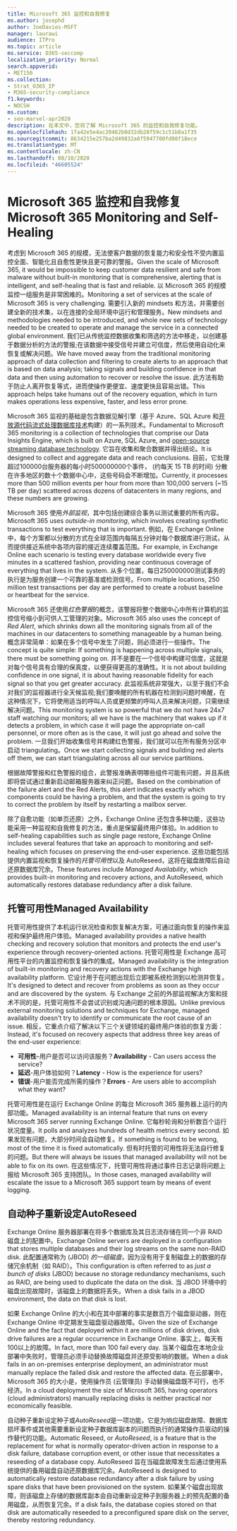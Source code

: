 ```yaml
---
title: Microsoft 365 监控和自我修复
ms.author: josephd
author: JoeDavies-MSFT
manager: laurawi
audience: ITPro
ms.topic: article
ms.service: O365-seccomp
localization_priority: Normal
search.appverid:
- MET150
ms.collection:
- Strat_O365_IP
- M365-security-compliance
f1.keywords:
- NOCSH
ms.custom:
- seo-marvel-apr2020
description: 在本文中，您将了解 Microsoft 365 的监控和自我修复功能。
ms.openlocfilehash: 1fa42e5e4ac20462b0d32db28f59c1c51b8a1f35
ms.sourcegitcommit: 8634215e257ba2d49832a8f5947700fd00f18ece
ms.translationtype: MT
ms.contentlocale: zh-CN
ms.lasthandoff: 08/10/2020
ms.locfileid: "46605524"
---
```

# <a name="microsoft-365-monitoring-and-self-healing"></a><span data-ttu-id="0288e-103">Microsoft 365 监控和自我修复</span><span class="sxs-lookup"><span data-stu-id="0288e-103">Microsoft 365 Monitoring and Self-Healing</span></span>

<span data-ttu-id="0288e-104">考虑到 Microsoft 365 的规模，无法使客户数据的恢复能力和安全性不受内置监控全面、智能化且自愈性更快且更可靠的警报。</span><span class="sxs-lookup"><span data-stu-id="0288e-104">Given the scale of Microsoft 365, it would be impossible to keep customer data resilient and safe from malware without built-in monitoring that is comprehensive, alerting that is intelligent, and self-healing that is fast and reliable.</span></span> <span data-ttu-id="0288e-105">以 Microsoft 365 的规模监控一组服务是非常困难的。</span><span class="sxs-lookup"><span data-stu-id="0288e-105">Monitoring a set of services at the scale of Microsoft 365 is very challenging.</span></span> <span data-ttu-id="0288e-106">需要引入新的 mindsets 和方法，并需要创建全新的技术集，以在连接的全局环境中运行和管理服务。</span><span class="sxs-lookup"><span data-stu-id="0288e-106">New mindsets and methodologies needed to be introduced, and whole new sets of technology needed to be created to operate and manage the service in a connected global environment.</span></span> <span data-ttu-id="0288e-107">我们已从传统监控数据收集和筛选的方法中移走，以创建基于数据分析的方法的警报;在该数据中接受信号并建立可信度，然后使用自动化来恢复或解决问题。</span><span class="sxs-lookup"><span data-stu-id="0288e-107">We have moved away from the traditional monitoring approach of data collection and filtering to create alerts to an approach that is based on data analysis; taking signals and building confidence in that data and then using automation to recover or resolve the issue.</span></span> <span data-ttu-id="0288e-108">此方法有助于防止人离开恢复等式，进而使操作更便宜、速度更快且容易出错。</span><span class="sxs-lookup"><span data-stu-id="0288e-108">This approach helps take humans out of the recovery equation, which in turn makes operations less expensive, faster, and less error prone.</span></span> 

<span data-ttu-id="0288e-109">Microsoft 365 监视的基础是包含数据见解引擎（基于 Azure、SQL Azure 和[开放源代码流式处理数据库技术](https://cassandra.apache.org/)构建）的一系列技术。</span><span class="sxs-lookup"><span data-stu-id="0288e-109">Fundamental to Microsoft 365 monitoring is a collection of technologies that comprise our Data Insights Engine, which is built on Azure, SQL Azure, and [open-source streaming database technology](https://cassandra.apache.org/).</span></span> <span data-ttu-id="0288e-110">它旨在收集和聚合数据并得出结论。</span><span class="sxs-lookup"><span data-stu-id="0288e-110">It is designed to collect and aggregate data and reach conclusions.</span></span> <span data-ttu-id="0288e-111">目前，它处理超过100000台服务器的每小时500000000个事件， (约每天 15 TB 的时间) 分散在许多地区的数十个数据中心中，这些号码会不断增加。</span><span class="sxs-lookup"><span data-stu-id="0288e-111">Currently, it processes more than 500 million events per hour from more than 100,000 servers (~15 TB per day) scattered across dozens of datacenters in many regions, and these numbers are growing.</span></span> 

<span data-ttu-id="0288e-112">Microsoft 365 使用*外部监视*，其中包括创建综合事务以测试重要的所有内容。</span><span class="sxs-lookup"><span data-stu-id="0288e-112">Microsoft 365 uses *outside-in monitoring*, which involves creating synthetic transactions to test everything that is important.</span></span> <span data-ttu-id="0288e-113">例如，在 Exchange Online 中，每个方案都以分散的方式在全球范围内每隔五分钟对每个数据库进行测试，从而提供接近系统中各项内容的接近连续覆盖范围。</span><span class="sxs-lookup"><span data-stu-id="0288e-113">For example, in Exchange Online each scenario is testing every database worldwide every five minutes in a scattered fashion, providing near continuous coverage of everything that lives in the system.</span></span> <span data-ttu-id="0288e-114">从多个位置，每日250000000测试事务的执行是为服务创建一个可靠的基准或检测信号。</span><span class="sxs-lookup"><span data-stu-id="0288e-114">From multiple locations, 250 million test transactions per day are performed to create a robust baseline or heartbeat for the service.</span></span> 

<span data-ttu-id="0288e-115">Microsoft 365 还使用*红色警报*的概念，该警报将整个数据中心中所有计算机的监控信号缩小到可供人工管理的对象。</span><span class="sxs-lookup"><span data-stu-id="0288e-115">Microsoft 365 also uses the concept of *Red Alert*, which shrinks down all the monitoring signals from all of the machines in our datacenters to something manageable by a human being.</span></span> <span data-ttu-id="0288e-116">概念非常简单：如果在多个信号中发生了问题，则必须进行一些操作。</span><span class="sxs-lookup"><span data-stu-id="0288e-116">The concept is quite simple: If something is happening across multiple signals, there must be something going on.</span></span> <span data-ttu-id="0288e-117">并不是要在一个信号中构建可信度，这就是对每个信号具有合理的保真度，以便获得更高的准确性。</span><span class="sxs-lookup"><span data-stu-id="0288e-117">It is not about building confidence in one signal, it is about having reasonable fidelity for each signal so that you get greater accuracy.</span></span> <span data-ttu-id="0288e-118">此监视系统非常强大，以至于我们不会对我们的监视器进行全天候监视;我们要唤醒的所有机器在检测到问题时唤醒，在这种情况下，它将使用适当的呼叫人员或更频繁的呼叫人员来解决问题，只需继续解决问题。</span><span class="sxs-lookup"><span data-stu-id="0288e-118">This monitoring system is so powerful that we do not have 24x7 staff watching our monitors; all we have is the machinery that wakes up if it detects a problem, in which case it will page the appropriate on-call personnel, or more often as is the case, it will just go ahead and solve the problem.</span></span> <span data-ttu-id="0288e-119">一旦我们开始收集信号并构建红色警报，我们就可以在所有服务分区中启动 triangulating。</span><span class="sxs-lookup"><span data-stu-id="0288e-119">Once we start collecting signals and building red alerts off them, we can start triangulating across all our service partitions.</span></span> 

<span data-ttu-id="0288e-120">根据故障警报和红色警报的组合，此警报准确表明哪些组件可能有问题，并且系统即将尝试通过重新启动邮箱服务器来纠正问题。</span><span class="sxs-lookup"><span data-stu-id="0288e-120">Based on the combination of the failure alert and the Red Alerts, this alert indicates exactly which components could be having a problem, and that the system is going to try to correct the problem by itself by restarting a mailbox server.</span></span> 

<span data-ttu-id="0288e-121">除了自愈功能（如单页还原）之外，Exchange Online 还包含多种功能，这些功能采用一种监视和自我修复的方法，重点是保留最终用户体验。</span><span class="sxs-lookup"><span data-stu-id="0288e-121">In addition to self-healing capabilities such as single page restore, Exchange Online includes several features that take an approach to monitoring and self-healing which focuses on preserving the end-user experience.</span></span> <span data-ttu-id="0288e-122">这些功能包括提供内置监视和恢复操作的*托管可用性*以及 AutoReseed，这将在磁盘故障后自动还原数据库冗余。</span><span class="sxs-lookup"><span data-stu-id="0288e-122">These features include *Managed Availability*, which provides built-in monitoring and recovery actions, and AutoReseed, which automatically restores database redundancy after a disk failure.</span></span> 

## <a name="managed-availability"></a><span data-ttu-id="0288e-123">托管可用性</span><span class="sxs-lookup"><span data-stu-id="0288e-123">Managed Availability</span></span> 

<span data-ttu-id="0288e-124">托管可用性提供了本机运行状况检查和恢复解决方案，可通过面向恢复的操作来监视和保护最终用户体验。</span><span class="sxs-lookup"><span data-stu-id="0288e-124">Managed availability provides a native health checking and recovery solution that monitors and protects the end user's experience through recovery-oriented actions.</span></span> <span data-ttu-id="0288e-125">托管可用性是 Exchange 高可用性平台的内置监控和恢复操作的集成。</span><span class="sxs-lookup"><span data-stu-id="0288e-125">Managed availability is the integration of built-in monitoring and recovery actions with the Exchange high availability platform.</span></span> <span data-ttu-id="0288e-126">它设计用于在问题出现后立即被系统检测到以检测并恢复。</span><span class="sxs-lookup"><span data-stu-id="0288e-126">It's designed to detect and recover from problems as soon as they occur and are discovered by the system.</span></span> <span data-ttu-id="0288e-127">与 Exchange 之前的外部监视解决方案和技术不同的是，托管可用性不会尝试识别或沟通问题的根本原因。</span><span class="sxs-lookup"><span data-stu-id="0288e-127">Unlike previous external monitoring solutions and techniques for Exchange, managed availability doesn't try to identify or communicate the root cause of an issue.</span></span> <span data-ttu-id="0288e-128">相反，它重点介绍了解决以下三个关键领域的最终用户体验的恢复方面：</span><span class="sxs-lookup"><span data-stu-id="0288e-128">Instead, it's focused on recovery aspects that address three key areas of the end-user experience:</span></span>

- <span data-ttu-id="0288e-129">**可用性**–用户是否可以访问该服务？</span><span class="sxs-lookup"><span data-stu-id="0288e-129">**Availability** - Can users access the service?</span></span> 
- <span data-ttu-id="0288e-130">**延迟**-用户体验如何？</span><span class="sxs-lookup"><span data-stu-id="0288e-130">**Latency** - How is the experience for users?</span></span> 
- <span data-ttu-id="0288e-131">**错误**-用户能否完成所需的操作？</span><span class="sxs-lookup"><span data-stu-id="0288e-131">**Errors** - Are users able to accomplish what they want?</span></span> 

<span data-ttu-id="0288e-132">托管可用性是在运行 Exchange Online 的每台 Microsoft 365 服务器上运行的内部功能。</span><span class="sxs-lookup"><span data-stu-id="0288e-132">Managed availability is an internal feature that runs on every Microsoft 365 server running Exchange Online.</span></span> <span data-ttu-id="0288e-133">它每秒轮询和分析数百个运行状况度量。</span><span class="sxs-lookup"><span data-stu-id="0288e-133">It polls and analyzes hundreds of health metrics every second.</span></span> <span data-ttu-id="0288e-134">如果发现有问题，大部分时间会自动修复。</span><span class="sxs-lookup"><span data-stu-id="0288e-134">If something is found to be wrong, most of the time it is fixed automatically.</span></span> <span data-ttu-id="0288e-135">但有时托管的可用性将无法自行修复的问题。</span><span class="sxs-lookup"><span data-stu-id="0288e-135">But there will always be issues that managed availability will not be able to fix on its own.</span></span> <span data-ttu-id="0288e-136">在这些情况下，托管可用性将通过事件日志记录将问题上报给 Microsoft 365 支持团队。</span><span class="sxs-lookup"><span data-stu-id="0288e-136">In those cases, managed availability will escalate the issue to a Microsoft 365 support team by means of event logging.</span></span>

## <a name="autoreseed"></a><span data-ttu-id="0288e-137">自动种子重新设定</span><span class="sxs-lookup"><span data-stu-id="0288e-137">AutoReseed</span></span>

<span data-ttu-id="0288e-138">Exchange Online 服务器部署在将多个数据库及其日志流存储在同一个非 RAID 磁盘上的配置中。</span><span class="sxs-lookup"><span data-stu-id="0288e-138">Exchange Online servers are deployed in a configuration that stores multiple databases and their log streams on the same non-RAID disk.</span></span> <span data-ttu-id="0288e-139">此配置通常称为 (JBOD) *的一组磁盘*，因为没有用于复制磁盘上的数据的存储冗余机制（如 RAID）。</span><span class="sxs-lookup"><span data-stu-id="0288e-139">This configuration is often referred to as *just a bunch of disks* (JBOD) because no storage redundancy mechanisms, such as RAID, are being used to duplicate the data on the disk.</span></span> <span data-ttu-id="0288e-140">当 JBOD 环境中的磁盘出现故障时，该磁盘上的数据将丢失。</span><span class="sxs-lookup"><span data-stu-id="0288e-140">When a disk fails in a JBOD environment, the data on that disk is lost.</span></span> 

<span data-ttu-id="0288e-141">如果 Exchange Online 的大小和在其中部署的事实是数百万个磁盘驱动器，则在 Exchange Online 中定期发生磁盘驱动器故障。</span><span class="sxs-lookup"><span data-stu-id="0288e-141">Given the size of Exchange Online and the fact that deployed within it are millions of disk drives, disk drive failures are a regular occurrence in Exchange Online.</span></span> <span data-ttu-id="0288e-142">事实上，每天有100以上的故障。</span><span class="sxs-lookup"><span data-stu-id="0288e-142">In fact, more than 100 fail every day.</span></span> <span data-ttu-id="0288e-143">当某个磁盘在本地企业部署中失败时，管理员必须手动替换故障磁盘并还原受影响的数据。</span><span class="sxs-lookup"><span data-stu-id="0288e-143">When a disk fails in an on-premises enterprise deployment, an administrator must manually replace the failed disk and restore the affected data.</span></span> <span data-ttu-id="0288e-144">在云部署中，Microsoft 365 的大小是，使用操作员 (云管理员) 手动替换磁盘既不可行，也不经济。</span><span class="sxs-lookup"><span data-stu-id="0288e-144">In a cloud deployment the size of Microsoft 365, having operators (cloud administrators) manually replacing disks is neither practical nor economically feasible.</span></span> 

<span data-ttu-id="0288e-145">自动种子重新设定种子或*AutoReseed*是一项功能，它是为响应磁盘故障、数据库损坏事件或其他需要重新设定种子数据库副本的问题而执行的通常操作员驱动的操作替代的功能。</span><span class="sxs-lookup"><span data-stu-id="0288e-145">Automatic Reseed, or *AutoReseed*, is a feature that is the replacement for what is normally operator-driven action in response to a disk failure, database corruption event, or other issue that necessitates a reseeding of a database copy.</span></span> <span data-ttu-id="0288e-146">AutoReseed 旨在当磁盘故障发生后通过使用系统提供的备用磁盘自动还原数据库冗余。</span><span class="sxs-lookup"><span data-stu-id="0288e-146">AutoReseed is designed to automatically restore database redundancy after a disk failure by using spare disks that have been provisioned on the system.</span></span> <span data-ttu-id="0288e-147">如果某个磁盘出现故障，则该磁盘上存储的数据库副本会自动重新设定种子到服务器上的预先配置的备用磁盘，从而恢复冗余。</span><span class="sxs-lookup"><span data-stu-id="0288e-147">If a disk fails, the database copies stored on that disk are automatically reseeded to a preconfigured spare disk on the server, thereby restoring redundancy.</span></span> 